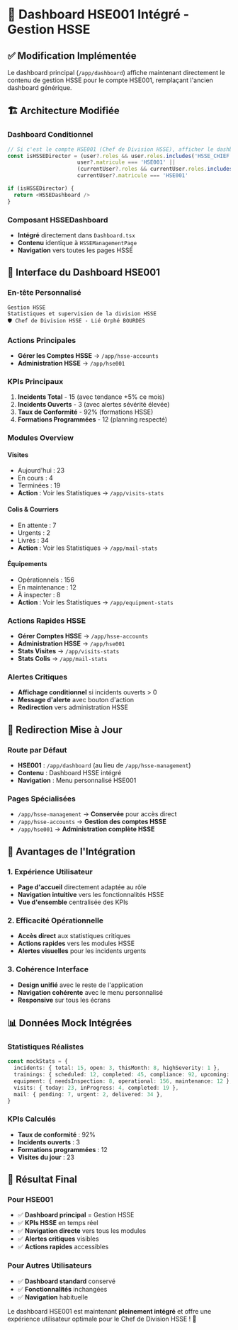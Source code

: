 # 🎯 Dashboard HSE001 Intégré - Gestion HSSE

## ✅ **Modification Implémentée**

Le dashboard principal (`/app/dashboard`) affiche maintenant directement le contenu de gestion HSSE pour le compte HSE001, remplaçant l'ancien dashboard générique.

## 🏗️ **Architecture Modifiée**

### **Dashboard Conditionnel**

```typescript
// Si c'est le compte HSE001 (Chef de Division HSSE), afficher le dashboard HSSE
const isHSSEDirector = (user?.roles && user.roles.includes('HSSE_CHIEF')) ||
                      user?.matricule === 'HSE001' ||
                      (currentUser?.roles && currentUser.roles.includes('HSSE_CHIEF')) ||
                      currentUser?.matricule === 'HSE001'

if (isHSSEDirector) {
  return <HSSEDashboard />
}
```

### **Composant HSSEDashboard**

- **Intégré** directement dans `Dashboard.tsx`
- **Contenu** identique à `HSSEManagementPage`
- **Navigation** vers toutes les pages HSSE

## 🎨 **Interface du Dashboard HSE001**

### **En-tête Personnalisé**

```
Gestion HSSE
Statistiques et supervision de la division HSSE
🛡️ Chef de Division HSSE - Lié Orphé BOURDES
```

### **Actions Principales**

- **Gérer les Comptes HSSE** → `/app/hsse-accounts`
- **Administration HSSE** → `/app/hse001`

### **KPIs Principaux**

1. **Incidents Total** - 15 (avec tendance +5% ce mois)
2. **Incidents Ouverts** - 3 (avec alertes sévérité élevée)
3. **Taux de Conformité** - 92% (formations HSSE)
4. **Formations Programmées** - 12 (planning respecté)

### **Modules Overview**

#### **Visites**

- Aujourd'hui : 23
- En cours : 4
- Terminées : 19
- **Action** : Voir les Statistiques → `/app/visits-stats`

#### **Colis & Courriers**

- En attente : 7
- Urgents : 2
- Livrés : 34
- **Action** : Voir les Statistiques → `/app/mail-stats`

#### **Équipements**

- Opérationnels : 156
- En maintenance : 12
- À inspecter : 8
- **Action** : Voir les Statistiques → `/app/equipment-stats`

### **Actions Rapides HSSE**

- **Gérer Comptes HSSE** → `/app/hsse-accounts`
- **Administration HSSE** → `/app/hse001`
- **Stats Visites** → `/app/visits-stats`
- **Stats Colis** → `/app/mail-stats`

### **Alertes Critiques**

- **Affichage conditionnel** si incidents ouverts > 0
- **Message d'alerte** avec bouton d'action
- **Redirection** vers administration HSSE

## 🔄 **Redirection Mise à Jour**

### **Route par Défaut**

- **HSE001** : `/app/dashboard` (au lieu de `/app/hsse-management`)
- **Contenu** : Dashboard HSSE intégré
- **Navigation** : Menu personnalisé HSE001

### **Pages Spécialisées**

- `/app/hsse-management` → **Conservée** pour accès direct
- `/app/hsse-accounts` → **Gestion des comptes HSSE**
- `/app/hse001` → **Administration complète HSSE**

## 🎯 **Avantages de l'Intégration**

### **1. Expérience Utilisateur**

- **Page d'accueil** directement adaptée au rôle
- **Navigation intuitive** vers les fonctionnalités HSSE
- **Vue d'ensemble** centralisée des KPIs

### **2. Efficacité Opérationnelle**

- **Accès direct** aux statistiques critiques
- **Actions rapides** vers les modules HSSE
- **Alertes visuelles** pour les incidents urgents

### **3. Cohérence Interface**

- **Design unifié** avec le reste de l'application
- **Navigation cohérente** avec le menu personnalisé
- **Responsive** sur tous les écrans

## 📊 **Données Mock Intégrées**

### **Statistiques Réalistes**

```typescript
const mockStats = {
  incidents: { total: 15, open: 3, thisMonth: 8, highSeverity: 1 },
  trainings: { scheduled: 12, completed: 45, compliance: 92, upcoming: 5 },
  equipment: { needsInspection: 8, operational: 156, maintenance: 12 },
  visits: { today: 23, inProgress: 4, completed: 19 },
  mail: { pending: 7, urgent: 2, delivered: 34 },
}
```

### **KPIs Calculés**

- **Taux de conformité** : 92%
- **Incidents ouverts** : 3
- **Formations programmées** : 12
- **Visites du jour** : 23

## 🚀 **Résultat Final**

### **Pour HSE001**

- ✅ **Dashboard principal** = Gestion HSSE
- ✅ **KPIs HSSE** en temps réel
- ✅ **Navigation directe** vers tous les modules
- ✅ **Alertes critiques** visibles
- ✅ **Actions rapides** accessibles

### **Pour Autres Utilisateurs**

- ✅ **Dashboard standard** conservé
- ✅ **Fonctionnalités** inchangées
- ✅ **Navigation** habituelle

Le dashboard HSE001 est maintenant **pleinement intégré** et offre une expérience utilisateur optimale pour le Chef de Division HSSE ! 🎉
